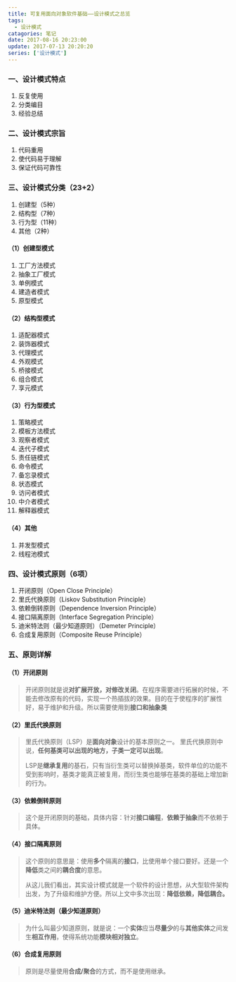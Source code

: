 ```yaml
---
title: 可复用面向对象软件基础——设计模式之总览
tags:
  - 设计模式
catagories: 笔记
date: 2017-08-16 20:23:00
update: 2017-07-13 20:20:20
series: ['设计模式']
---
```


### 一、设计模式特点

 1. 反复使用
 2. 分类编目
 3. 经验总结

 <!--more-->

### 二、设计模式宗旨

 1. 代码重用
 2. 使代码易于理解
 3. 保证代码可靠性

### 三、设计模式分类（23+2）

 1. 创建型（5种）
 2. 结构型（7种）
 3. 行为型（11种）
 4. 其他（2种）

#### （1）创建型模式

 1. 工厂方法模式
 2. 抽象工厂模式
 3. 单例模式
 4. 建造者模式
 5. 原型模式

#### （2）结构型模式

 1. 适配器模式
 2. 装饰器模式
 3. 代理模式
 4. 外观模式
 5. 桥接模式
 6. 组合模式
 7. 享元模式

#### （3）行为型模式

 1. 策略模式
 2. 模板方法模式
 3. 观察者模式
 4. 迭代子模式
 5. 责任链模式
 6. 命令模式
 7. 备忘录模式
 8. 状态模式
 9. 访问者模式
 10. 中介者模式
 11. 解释器模式

#### （4）其他

 1. 并发型模式
 2. 线程池模式

### 四、设计模式原则（6项）

 1. 开闭原则（Open Close Principle）
 2. 里氏代换原则（Liskov Substitution Principle）
 3. 依赖倒转原则（Dependence Inversion Principle）
 4. 接口隔离原则（Interface Segregation Principle）
 5. 迪米特法则（最少知道原则）（Demeter Principle）
 6. 合成复用原则（Composite Reuse Principle）

### 五、原则详解

#### （1）开闭原则

> 开闭原则就是说**对扩展开放，对修改关闭**。在程序需要进行拓展的时候，不能去修改原有的代码，实现一个热插拔的效果。目的在于使程序的扩展性好，易于维护和升级。所以需要使用到**接口和抽象类**

#### （2）里氏代换原则

> 里氏代换原则（LSP）是**面向对象**设计的基本原则之一。 里氏代换原则中说，**任何基类可以出现的地方，子类一定可以出现**。
>  
> LSP是**继承复用**的基石，只有当衍生类可以替换掉基类，软件单位的功能不受到影响时，基类才能真正被复用，而衍生类也能够在基类的基础上增加新的行为。
> 

#### （3）依赖倒转原则

> 这个是开闭原则的基础，具体内容：针对**接口编程**，**依赖于抽象**而不依赖于具体。
#### （4）接口隔离原则
> 这个原则的意思是：使用**多个**隔离的**接口**，比使用单个接口要好。还是一个**降低**类之间的**耦合度**的意思。
> 
> 从这儿我们看出，其实设计模式就是一个软件的设计思想，从大型软件架构出发，为了升级和维护方便。所以上文中多次出现：**降低依赖，降低耦合。**
#### （5）迪米特法则（最少知道原则）
> 为什么叫最少知道原则，就是说：一个**实体**应当**尽量少**的与**其他实体**之间发生**相互作用**，使得系统功能**模块相对独立**。
#### （6）合成复用原则
> 原则是尽量使用**合成/聚合**的方式，而不是使用继承。

 